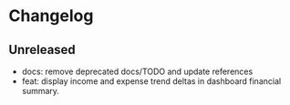 # Changelog

## Unreleased

- docs: remove deprecated docs/TODO and update references
- feat: display income and expense trend deltas in dashboard financial summary.

